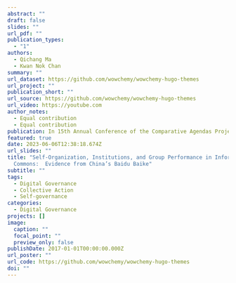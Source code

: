 ```yaml
---
abstract: ""
draft: false
slides: ""
url_pdf: ""
publication_types:
  - "1"
authors:
  - Qichang Ma
  - Kwan Nok Chan
summary: ""
url_dataset: https://github.com/wowchemy/wowchemy-hugo-themes
url_project: ""
publication_short: ""
url_source: https://github.com/wowchemy/wowchemy-hugo-themes
url_video: https://youtube.com
author_notes:
  - Equal contribution
  - Equal contribution
publication: In 15th Annual Conference of the Comparative Agendas Project
featured: true
date: 2023-06-06T12:38:18.674Z
url_slides: ""
title: "Self-Organization, Institutions, and Group Performance in Information
  Commons:  Evidence from China’s Baidu Baike"
subtitle: ""
tags:
  - Digital Governance
  - Collective Action
  - Self-governance
categories:
  - Digital Governance
projects: []
image:
  caption: ""
  focal_point: ""
  preview_only: false
publishDate: 2017-01-01T00:00:00.000Z
url_poster: ""
url_code: https://github.com/wowchemy/wowchemy-hugo-themes
doi: ""
---
```

